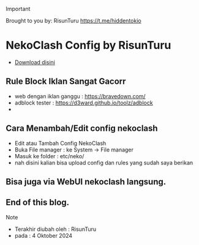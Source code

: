 > [!IMPORTANT]
> Brought to you by: RisunTuru
> https://t.me/hiddentokio

# NekoClash Config by RisunTuru
- [Download disini](https://github.com/risunCode/RISUN_Config_OWRT/releases/download/oktober-update-24/NekoClash-Risun.zip)

## Rule Block Iklan Sangat Gacorr
- web dengan iklan ganggu : https://bravedown.com/
- adblock tester : https://d3ward.github.io/toolz/adblock
- 
## Cara Menambah/Edit config nekoclash  
- Edit atau Tambah Config NekoClash
- Buka File manager : ke System -> File manager
- Masuk ke folder : etc/neko/
- nah disini kalian bisa upload config dan rules yang sudah saya berikan
  
## Bisa juga via WebUI nekoclash langsung.

## End of this blog.
> [!NOTE]
> - Terakhir diubah oleh : RisunTuru
> - pada : 4 Oktober 2024
